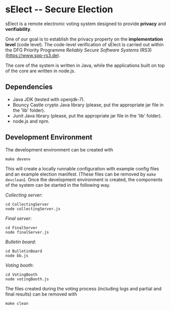 # sElect -- Secure Election

sElect is a remote electronic voting system designed to provide 
**privacy** and **verifiability**.

One of our goal is to establish the privacy property on the
**implementation level** (code level). The code-level
verification of sElect is carried out within the DFG Priority
Programme *Reliably Secure Software Systems* (RS3)
(https://www.spp-rs3.de).

The core of the system is written in Java, while the applications 
built on top of the core are written in node.js.

## Dependencies

* Java JDK (tested with openjdk-7).
* Bouncy Castle crypto Java library (please, put the appropriate jar file in the 'lib' folder).
* Junit Java library (please, put the appropriate jar file in the 'lib' folder).
* node.js and npm.

## Development Environment

The development environment can be created with

```
make devenv
```

This will create a locally runnable configuration with example config files and 
an example election manifest. (These files can be removed by `make devclean`). Once the 
development environment is created, the components of the system can be 
started in the following way.

*Collecting server*:
```
cd CollectingServer
node collectingServer.js
```

*Final server*:
```
cd FinalServer
node finalServer.js
```

*Bulletin board*:
```
cd BulletinBoard
node bb.js
```

*Voting booth*:
```
cd VotingBooth
node votingBooth.js
```

The files created during the voting process (including logs and partial 
and final results) can be removed with
```
make clean
```
